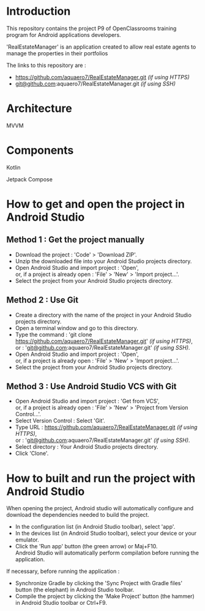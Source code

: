 # **Introduction** #
This repository contains the project P9 of OpenClassrooms training program for Android applications developers.

'RealEstateManager' is an application created to allow real estate agents to manage the properties in their portfolios

The links to this repository are :
* https://github.com/aquaero7/RealEstateManager.git _(if using HTTPS)_
* git@github.com:aquaero7/RealEstateManager.git _(if using SSH)_

# **Architecture** #
MVVM

# **Components** #
Kotlin

Jetpack Compose

# **How to get and open the project in Android Studio** #
**Method 1 : Get the project manually**
---------------------------------------
* Download the project : 'Code' > 'Download ZIP'.
* Unzip the downloaded file into your Android Studio projects directory.
* Open Android Studio and import project : 'Open',  
        or, if a project is already open : 'File' > 'New' > 'Import project...'.
* Select the project from your Android Studio projects directory.

**Method 2 : Use Git**
----------------------
* Create a directory with the name of the project in your Android Studio projects directory.
* Open a terminal window and go to this directory.
* Type the command : 'git clone https://github.com/aquaero7/RealEstateManager.git' _(if using HTTPS)_,  
                or : 'git@github.com:aquaero7/RealEstateManager.git' _(if using SSH)_.
* Open Android Studio and import project : 'Open',  
        or, if a project is already open : 'File' > 'New' > 'Import project...'.
* Select the project from your Android Studio projects directory.

**Method 3 : Use Android Studio VCS with Git**
----------------------------------------------
* Open Android Studio and import project : 'Get from VCS',  
        or, if a project is already open : 'File' > 'New' > 'Project from Version Control...'.
* Select Version Control : Select 'Git'.
* Type URL : https://github.com/aquaero7/RealEstateManager.git _(if using HTTPS)_,  
        or : 'git@github.com:aquaero7/RealEstateManager.git' _(if using SSH)_.
* Select directory : Your Android Studio projects directory.
* Click 'Clone'.

# **How to built and run the project with Android Studio** #
When opening the project, Android studio will automatically configure and download the dependencies needed to build the project.

* In the configuration list (in Android Studio toolbar), select 'app'.
* In the devices list (in Android Studio toolbar), select your device or your emulator.
* Click the 'Run app' button (the green arrow) or Maj+F10.  
  Android Studio will automatically perform compilation before running the application.

If necessary, before running the application :
* Synchronize Gradle by clicking the 'Sync Project with Gradle files' button (the elephant) in Android Studio toolbar.
* Compile the project by clicking the 'Make Project' button (the hammer) in Android Studio toolbar or Ctrl+F9.
